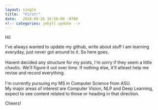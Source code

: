 ```yaml
---
layout: single
title:  "First!"
date:   2018-09-26 16:50:00 -0700
<!-- categories: jekyll update -->
---
```

Hi!

I've always wanted to update my github, write about stuff I am learning everyday, just never got around to it. So here goes.<br><br>
Havent decided any structure for my posts, I'm sorry if they seem a little chaotic. We'll figure it out over time. If nothing else, it'll atleast help me revise and record everything.<br>
<br>
I'm currently pursuing my MS in Computer Science from ASU.<br>
My major areas of interest are Computer Vision, NLP and Deep Learning, expect to see content related to those or heading in that direction.

Cheers!